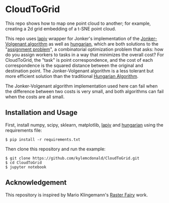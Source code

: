 # CloudToGrid

This repo shows how to map one point cloud to another; for example, creating a 2d grid embedding of a t-SNE point cloud.

This repo uses [lapjv](https://github.com/gatagat/lapjv.git) wrapper for Jonker's implementation of the [Jonker-Volgenant algorithm](http://link.springer.com/article/10.1007%2FBF02278710) as well as [hungarian](https://github.com/hrldcpr/hungarian), which are both solutions to the "[assignment problem](https://en.wikipedia.org/wiki/Assignment_problem)", a combinatorial optimization problem that asks: how do you assign workers to tasks in a way that minimizes the overall cost? For CloudToGrid, the "task" is point correspondence, and the cost of each correspondence is the squared distance between the original and destination point. The Jonker-Volgenant algorithm is a less tolerant but more efficient solution than the traditional [Hungarian Algorithm](https://en.wikipedia.org/wiki/Hungarian_algorithm).

The Jonker-Volgenant algorithm implementation used here can fail when the difference between two costs is very small, and both algorithms can fail when the costs are all small.

## Installation and Usage

First, install numpy, scipy, sklearn, matplotlib, [lapjv](https://github.com/gatagat/lapjv.git) and [hungarian](https://github.com/hrldcpr/hungarian) using the requirements file:

```
$ pip install -r requirements.txt
```

Then clone this repository and run the example:

```
$ git clone https://github.com/kylemcdonald/CloudToGrid.git
$ cd CloudToGrid
$ jupyter notebook
```

## Acknowledgement

This repository is inspired by Mario Klingemann's [Raster Fairy](https://github.com/Quasimondo/RasterFairy) work.